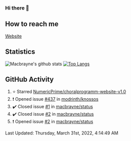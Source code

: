 ### Hi there 👋
## How to reach me
[Website](https://macbrayne.de)
<!--
Missing: Email
-->
## Statistics
![Macbrayne's github stats](https://github-readme-stats.vercel.app/api?username=macbrayne&count_private=true&show_icons=true&hide_rank=true&custom_title=macbrayne's%20GitHub%20Stats)
[![Top Langs](https://github-readme-stats.vercel.app/api/top-langs/?username=macbrayne&exclude_repo=liftron&layout=compact)](https://github.com/anuraghazra/github-readme-stats)
## GitHub Activity

<!--RECENT_ACTIVITY:start-->
1. ⭐ Starred [NumericPrime/choralprogramm-website-v1.0](https://github.com/NumericPrime/choralprogramm-website-v1.0)
2. ❗️ Opened issue [#437](https://github.com/modrinth/knossos/issues/437) in [modrinth/knossos](https://github.com/modrinth/knossos)
3. ✔️ Closed issue [#1](https://github.com/macbrayne/status/issues/1) in [macbrayne/status](https://github.com/macbrayne/status)
4. ✔️ Closed issue [#2](https://github.com/macbrayne/status/issues/2) in [macbrayne/status](https://github.com/macbrayne/status)
5. ❗️ Opened issue [#2](https://github.com/macbrayne/status/issues/2) in [macbrayne/status](https://github.com/macbrayne/status)
<!--RECENT_ACTIVITY:end-->

<!--RECENT_ACTIVITY:last_update-->
Last Updated: Thursday, March 31st, 2022, 4:14:49 AM
<!--RECENT_ACTIVITY:last_update_end-->


<!--
**macbrayne/macbrayne** is a ✨ _special_ ✨ repository because its `README.md` (this file) appears on your GitHub profile.

Here are some ideas to get you started:

- 🔭 I’m currently working on ...
- 🌱 I’m currently learning ...
- 👯 I’m looking to collaborate on ...
- 🤔 I’m looking for help with ...
- 💬 Ask me about ...
- 📫 How to reach me: ...
- 😄 Pronouns: ...
- ⚡ Fun fact: ...
-->
